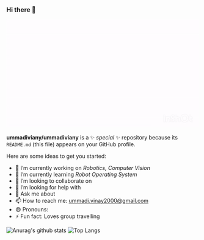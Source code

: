 ### Hi there 👋

![Hey there, I'm Vinay. I'm a Developer, a maker work on ML/AI. Check out my work](https://github.com/ummadiviany/ummadiviany/blob/master/intro.gif)


**ummadiviany/ummadiviany** is a ✨ _special_ ✨ repository because its `README.md` (this file) appears on your GitHub profile.

Here are some ideas to get you started:

- 🔭 I’m currently working on *Robotics, Computer Vision* 
- 🌱 I’m currently learning *Robot Operating System* 
- 👯 I’m looking to collaborate on 
- 🤔 I’m looking for help with 
- 💬 Ask me about 
- 📫 How to reach me: ummadi.vinay2000@gmail.com
- 😄 Pronouns: 
- ⚡ Fun fact: Loves group travelling

<!--- 
[Visitor Count](https : //profile-counter.glitch.me/ummadiviany/count.svg) %
--->

![Anurag's github stats](https://github-readme-stats.vercel.app/api?username=ummadiviany&show_icons=true&theme=Gradient)
![Top Langs](https://github-readme-stats.vercel.app/api/top-langs/?username=ummadiviany)
